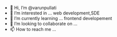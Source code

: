 - 👋 Hi, I’m @varunpullati
- 👀 I’m interested in ... web development,SDE
- 🌱 I’m currently learning ... frontend developement
- 💞️ I’m looking to collaborate on ...
- 📫 How to reach me ...

<!---
varunpullati/varunpullati is a ✨ special ✨ repository because its `README.md` (this file) appears on your GitHub profile.
You can click the Preview link to take a look at your changes.
--->
